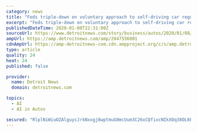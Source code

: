 ```yaml
---
category: news
title: "Feds triple-down on voluntary approach to self-driving car regulations"
excerpt: "Feds triple-down on voluntary approach to self-driving car regulations The latest guidelines still do not require automakers to release results of autonomous-vehicle testing Check out this story on detroitnews.com: https://www.detroitnews.com/story/business/autos/2020/01/08/feds-triple-down-voluntary-approach-self-driving-car-regulations ..."
publishedDateTime: 2020-01-08T22:31:00Z
sourceUrl: https://www.detroitnews.com/story/business/autos/2020/01/08/feds-triple-down-voluntary-approach-self-driving-car-regulations/2847556001/
ampUrl: https://amp.detroitnews.com/amp/2847556001
cdnAmpUrl: https://amp-detroitnews-com.cdn.ampproject.org/c/s/amp.detroitnews.com/amp/2847556001
type: article
quality: 24
heat: 24
published: false

provider:
  name: Detroit News
  domain: detroitnews.com

topics:
  - AI
  - AI in Autos

secured: "RlplNiWiuOZAlguycJrkNxxgj8wptmuG0mcUum3C26xCQfixcNIkXOq38OL6Pglgt997LL9Nz27nH8PVgfiJBOsEjY+VY1ND01nRdaw2r2c0ISTs2Mls9xTPN/5S5uJOs684cHYiqetnn/FptZwl6DWLCkn/eHv+ItXSVWLWbDWvlzIAU7NJrTkRzZIUvgQia0qugDG0gsjIF69SqC7jIrjwuEuotLYqdvbtv4qDvc75WzvoTrSWCK3dl6MwmKiLuKMa3IwgeOPf/pKHRIuDbHS5Ns9shT5xxlGb2h2cejiM2fpRF9FnuJ8Fyctnw9ueqGeer0JlVhH0iXoRkihDbPgFUfETIF9ypYlRW2PknJezNw+kQs7sbNId/bJDbKG6esRdQLX/GL5EtM+9zFW76o1i8ZA6W8Y7QQEVwu78wj7PvmNne+K+/mXyhrtY2eYCVaiRQSm5x/Qh3iujN+/y2A==;GSN363/qSvDKjk+GDmZ3YA=="
---
```


